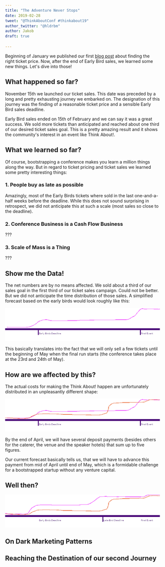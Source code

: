 ```yaml
---
title: "The Adventure Never Stops"
date: 2019-02-28
tweet: "@ThinkAboutConf #thinkabout19"
author_twitter: "@hldrbm"
author: Jakob
draft: true

---
```


Beginning of January we published our first [blog
post](/blog/learning-from-a-ticket-price-adventure.html) about finding the
right ticket price. Now, after the end of Early Bird sales, we learned some new
things. Let's dive into those!

## What happened so far?

November 15th we launched our ticket sales. This date was preceded by a long
and pretty exhausting journey we embarked on. The designation of this journey
was the finding of a reasonable ticket price and a sensible Early Bird sales
deadline.

Early Bird sales ended on 15th of February and we can say it was a great
success. We sold more tickets than anticipated and reached about one third of
our desired ticket sales goal. This is a pretty amazing result and it shows the
community's interest in an event like Think About!.

## What we learned so far?

Of course, bootstrapping a conference makes you learn a million things along
the way. But in regard to ticket pricing and ticket sales we learned some
pretty interesting things:

### 1. People buy as late as possible

Amazingly, most of the Early Birds tickets where sold in the last
one-and-a-half weeks before the deadline. While this does not sound surprising
in retrospect, we did not anticipate this at such a scale (most sales so close
to the deadline).

### 2. Conference Business is a Cash Flow Business

???

### 3. Scale of Mass is a Thing

???

## Show me the Data!

The net numbers are by no means affected. We sold about a third of our sales goal in the first third of our ticket sales campaign. Could not be better. But we did not anticipate the time distribution of those sales. A simplified forecast based on the early birds would look roughly like this:

![Graph that depicts ticket sales over time](/assets/images/blog/late-bird/diagram.png)

This basically translates into the fact that we will only sell a few tickets
until the beginning of May when the final run starts (the conference takes
place at the 23rd and 24th of May).

## How are we affected by this?

The actual costs for making the Think About! happen are unfortunately distributed in an unpleasantly different shape:

![Graph that depicts ticket sales over time](/assets/images/blog/late-bird/diagram2.png)

By the end of April, we will have several deposit payments (besides others for
the caterer, the venue and the speaker hotels) that sum up to five figures.

Our current forecast basically tells us, that we will have to advance this
payment from mid of April until end of May, which is a formidable challenge for
a bootstrapped startup without any venture capital.

## Well then?



![Graph that depicts ticket sales over time](/assets/images/blog/late-bird/diagram3.png)

## On Dark Marketing Patterns

## Reaching the Destination of our second Journey
